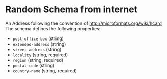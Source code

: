 # Random Schema from internet
An Address following the convention of http://microformats.org/wiki/hcard
The schema defines the following properties:
- `post-office-box` (string)
- `extended-address` (string)
- `street-address` (string)
- `locality` (string, required)
- `region` (string, required)
- `postal-code` (string)
- `country-name` (string, required)